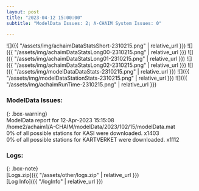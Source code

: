 ```yaml
---
layout: post
title: "2023-04-12 15:00:00"
subtitle: "ModelData Issues: 2; A-CHAIM System Issues: 0"

---
```


![]({{ "/assets/img/achaimDataStatsShort-2310215.png" | relative_url }})
![]({{ "/assets/img/achaimDataStatsLong00-2310215.png" | relative_url }})
![]({{ "/assets/img/achaimDataStatsLong01-2310215.png" | relative_url }})
![]({{ "/assets/img/achaimDataStatsLong02-2310215.png" | relative_url }})
![]({{ "/assets/img/modelDataDataStats-2310215.png" | relative_url }})
![]({{ "/assets/img/modelDataStationStats-2310215.png" | relative_url }})
![]({{ "/assets/img/achaimRunTime-2310215.png" | relative_url }})


### ModelData Issues:  
  
{: .box-warning}  
 ModelData report for 12-Apr-2023 15:15:08   
 /home2/achaim1/A-CHAIM/modelData/2023/102/15/modelData.mat   
 0% of all possible stations for KASI were downloaded. x1403   
 0% of all possible stations for KARTVERKET were downloaded. x1112   
  


### Logs:  
  
{: .box-note}  
[Logs.zip]({{ "/assets/other/logs.zip" | relative_url }})  
[Log Info]({{ "/logInfo" | relative_url }})  

